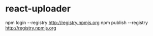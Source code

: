 # react-uploader

npm login --registry http://registry.npmjs.org
npm publish --registry http://registry.npmjs.org